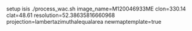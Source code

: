 setup isis
./process_wac.sh image_name=M120046933ME clon=330.14 clat=48.61 resolution=52.38635816660968 projection=lambertazimuthalequalarea newmaptemplate=true
